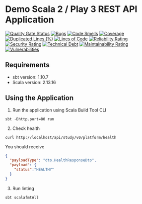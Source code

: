# Demo Scala 2 / Play 3 REST API Application

[![Quality Gate Status](https://sonarcloud.io/api/project_badges/measure?project=maksym-panov_scala-play-study-application&metric=alert_status)](https://sonarcloud.io/summary/new_code?id=maksym-panov_scala-play-study-application)
[![Bugs](https://sonarcloud.io/api/project_badges/measure?project=maksym-panov_scala-play-study-application&metric=bugs)](https://sonarcloud.io/summary/new_code?id=maksym-panov_scala-play-study-application)
[![Code Smells](https://sonarcloud.io/api/project_badges/measure?project=maksym-panov_scala-play-study-application&metric=code_smells)](https://sonarcloud.io/summary/new_code?id=maksym-panov_scala-play-study-application)
[![Coverage](https://sonarcloud.io/api/project_badges/measure?project=maksym-panov_scala-play-study-application&metric=coverage)](https://sonarcloud.io/summary/new_code?id=maksym-panov_scala-play-study-application)
[![Duplicated Lines (%)](https://sonarcloud.io/api/project_badges/measure?project=maksym-panov_scala-play-study-application&metric=duplicated_lines_density)](https://sonarcloud.io/summary/new_code?id=maksym-panov_scala-play-study-application)
[![Lines of Code](https://sonarcloud.io/api/project_badges/measure?project=maksym-panov_scala-play-study-application&metric=ncloc)](https://sonarcloud.io/summary/new_code?id=maksym-panov_scala-play-study-application)
[![Reliability Rating](https://sonarcloud.io/api/project_badges/measure?project=maksym-panov_scala-play-study-application&metric=reliability_rating)](https://sonarcloud.io/summary/new_code?id=maksym-panov_scala-play-study-application)
[![Security Rating](https://sonarcloud.io/api/project_badges/measure?project=maksym-panov_scala-play-study-application&metric=security_rating)](https://sonarcloud.io/summary/new_code?id=maksym-panov_scala-play-study-application)
[![Technical Debt](https://sonarcloud.io/api/project_badges/measure?project=maksym-panov_scala-play-study-application&metric=sqale_index)](https://sonarcloud.io/summary/new_code?id=maksym-panov_scala-play-study-application)
[![Maintainability Rating](https://sonarcloud.io/api/project_badges/measure?project=maksym-panov_scala-play-study-application&metric=sqale_rating)](https://sonarcloud.io/summary/new_code?id=maksym-panov_scala-play-study-application)
[![Vulnerabilities](https://sonarcloud.io/api/project_badges/measure?project=maksym-panov_scala-play-study-application&metric=vulnerabilities)](https://sonarcloud.io/summary/new_code?id=maksym-panov_scala-play-study-application)

## Requirements
- sbt version: 1.10.7 
- Scala version: 2.13.16

## Using the Application
1. Run the application using Scala Build Tool CLI
```shell
sbt -Dhttp.port=80 run
```
2. Check health
```shell
curl http://localhost/api/study/v0/platform/health
```
You should receive
```json
{
  "payloadType": "dto.HealthResponseDto",
  "payload": {
    "status":"HEALTHY"
  }
}
```
3. Run linting
```shell
sbt scalafmtAll
```
